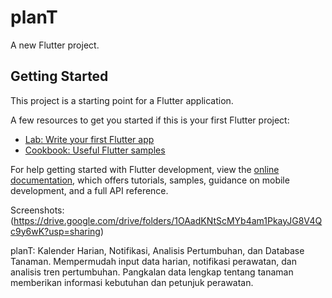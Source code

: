 # planT

A new Flutter project.

## Getting Started

This project is a starting point for a Flutter application.

A few resources to get you started if this is your first Flutter project:

- [Lab: Write your first Flutter app](https://docs.flutter.dev/get-started/codelab)
- [Cookbook: Useful Flutter samples](https://docs.flutter.dev/cookbook)

For help getting started with Flutter development, view the
[online documentation](https://docs.flutter.dev/), which offers tutorials,
samples, guidance on mobile development, and a full API reference.

Screenshots: (https://drive.google.com/drive/folders/1OAadKNtScMYb4am1PkayJG8V4Qc9y6wK?usp=sharing)

planT: Kalender Harian, Notifikasi, Analisis Pertumbuhan, dan Database Tanaman. Mempermudah input data harian, notifikasi perawatan, dan analisis tren pertumbuhan. Pangkalan data lengkap tentang tanaman memberikan informasi kebutuhan dan petunjuk perawatan.
